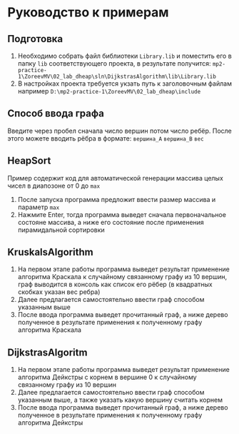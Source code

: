 # Руководство к примерам

## Подготовка
1. Необходимо собрать файл библиотеки `Library.lib` и поместить его в папку `lib` соответствующего проекта, в результате получится: `mp2-practice-1\ZoreevMV\02_lab_dheap\sln\DijkstrasAlgorithm\lib\Library.lib`
2. В настройках проекта требуется укзать путь к заголовочным файлам например `D:\mp2-practice-1\ZoreevMV\02_lab_dheap\include`

## Способ ввода графа
Введите через пробел сначала число вершин потом число ребёр. После этого можете вводить рёбра в формате: `вершина_A` `вершина_B` `вес`

## HeapSort
Пример содержит код для автоматической генерации массива целых чисел в диапозоне от 0 до `max`
1. После запуска программа предложит ввести размер массива и параметр `max`
2. Нажмите Enter, тогда программа выведет сначала первоначальное состояне массива, а ниже его состояние после применения пирамидальной сортировки

## KruskalsAlgorithm
1. На первом этапе работы программа выведет результат применение алгоритма Краскала к случайному связанному графу из 10 вершин, граф выводится в консоль как список его рёбер (в квадратных скобках указан вес ребра)
2. Далее предлагается самостоятельно ввести граф способом указанным выше
3. После ввода программа выведет прочитанный граф, а ниже дерево полученное в результате применения к полученному графу алгоритма Краскала

## DijkstrasAlgoritm
1. На первом этапе работы программа выведет результат применение алгоритма Дейкстры с корнем в вершине 0 к случайному связанному графу из 10 вершин
2. Далее предлагается самостоятельно ввести граф способом указанным выше, а также указать какую вершину считать корнем
3. После ввода программа выведет прочитанный граф, а ниже дерево полученное в результате применения к полученному графу алгоритма Дейкстры